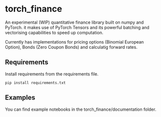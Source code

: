 # torch_finance

An experimental (WIP) quantitative finance library built on numpy and PyTorch. it makes use of PyTorch Tensors and its powerful batching and vectorising capabilities to speed up computation.

Currently has implementations for pricing options (Binomial European Option), Bonds (Zero Coupon Bonds) and calculatig forward rates.

## Requirements

Install requirements from the requirements file.

```pip install requirements.txt```

## Examples

You can find example notebooks in the torch_finance/documentation folder. 

